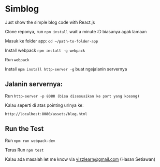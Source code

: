 # Simblog
Just show the simple blog code with React.js

Clone reponya, run `npm install` wait a minute :D biasanya agak lamaan

Masuk ke folder app: `cd ~/path-to-folder-app`

Install webpack `npm install -g webpack`

Run `webpack`

Install `npm install http-server -g` buat ngejalanin servernya

## Jalanin servernya:

Run `http-server -p 8080 (bisa disesuaikan ke port yang kosong)`

Kalau seperti di atas pointing urlnya ke:

`http://localhost:8080/assets/blog.html`

## Run the Test

Run `npm run webpack-dev`

Terus Run `npm test` 

Kalau ada masalah let me know via vizzlearn@gmail.com (Hasan Setiawan)
